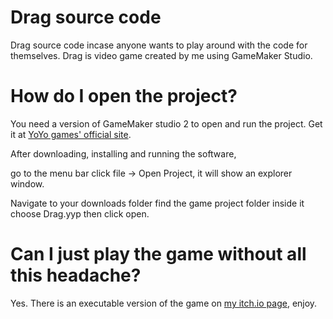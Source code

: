 # Drag source code
Drag source code incase anyone wants to play around with the code for themselves.
Drag is video game created by me using GameMaker Studio.

# How do I open the project?
You need a version of GameMaker studio 2 to open and run the project. Get it at [YoYo games' official site](https://www.yoyogames.com/en/get).

After downloading, installing and running the software,

go to the menu bar click file -> Open Project, it will show an explorer window.

Navigate to your downloads folder find the game project folder inside it choose Drag.yyp then click open.

# Can I just play the game without all this headache?
Yes. There is an executable version of the game on [my itch.io page](https://moonmoth.itch.io/), enjoy.
